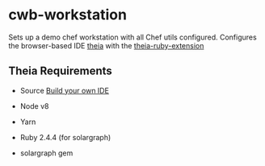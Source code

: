 # cwb-workstation

Sets up a demo chef workstation with all Chef utils configured.
Configures the browser-based IDE [theia](https://github.com/theia-ide/theia) with the [theia-ruby-extension](https://github.com/theia-ide/theia-ruby-extension)

## Theia Requirements

* Source [Build your own IDE](https://www.theia-ide.org/doc/Composing_Applications.html)
* Node v8
* Yarn

* Ruby 2.4.4 (for solargraph)
* solargraph gem
